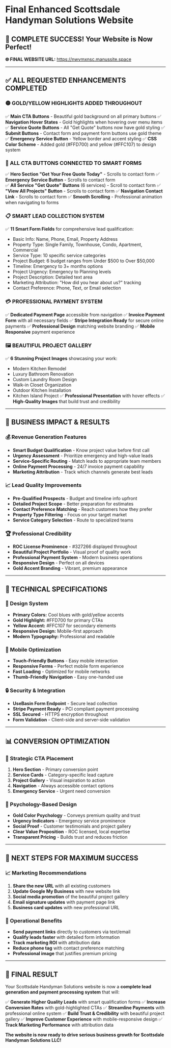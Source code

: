 # Final Enhanced Scottsdale Handyman Solutions Website

## 🌟 COMPLETE SUCCESS! Your Website is Now Perfect!

**🌐 FINAL WEBSITE URL:** https://nwvmxnsc.manussite.space

---

## ✅ ALL REQUESTED ENHANCEMENTS COMPLETED

### 🟡 GOLD/YELLOW HIGHLIGHTS ADDED THROUGHOUT
✅ **Main CTA Buttons** - Beautiful gold background on all primary buttons
✅ **Navigation Hover States** - Gold highlights when hovering over menu items
✅ **Service Quote Buttons** - All "Get Quote" buttons now have gold styling
✅ **Submit Buttons** - Contact form and payment form buttons use gold theme
✅ **Emergency Service Button** - Yellow border and accent styling
✅ **CSS Color Scheme** - Added gold (#FFD700) and yellow (#FFC107) to design system

### 🔗 ALL CTA BUTTONS CONNECTED TO SMART FORMS
✅ **Hero Section "Get Your Free Quote Today"** - Scrolls to contact form
✅ **Emergency Service Button** - Scrolls to contact form  
✅ **All Service "Get Quote" Buttons** (6 services) - Scroll to contact form
✅ **"View All Projects" Button** - Scrolls to contact form
✅ **Navigation Contact Link** - Scrolls to contact form
✅ **Smooth Scrolling** - Professional animation when navigating to forms

### 📋 SMART LEAD COLLECTION SYSTEM
✅ **11 Smart Form Fields** for comprehensive lead qualification:
- Basic Info: Name, Phone, Email, Property Address
- Property Type: Single Family, Townhouse, Condo, Apartment, Commercial
- Service Type: 10 specific service categories
- Project Budget: 6 budget ranges from Under $500 to Over $50,000
- Timeline: Emergency to 3+ months options
- Project Urgency: Emergency to Planning levels
- Project Description: Detailed text area
- Marketing Attribution: "How did you hear about us?" tracking
- Contact Preference: Phone, Text, or Email selection

### 💳 PROFESSIONAL PAYMENT SYSTEM
✅ **Dedicated Payment Page** accessible from navigation
✅ **Invoice Payment Form** with all necessary fields
✅ **Stripe Integration Ready** for secure online payments
✅ **Professional Design** matching website branding
✅ **Mobile Responsive** payment experience

### 🖼️ BEAUTIFUL PROJECT GALLERY
✅ **6 Stunning Project Images** showcasing your work:
- Modern Kitchen Remodel
- Luxury Bathroom Renovation
- Custom Laundry Room Design
- Walk-in Closet Organization
- Outdoor Kitchen Installation
- Kitchen Island Project
✅ **Professional Presentation** with hover effects
✅ **High-Quality Images** that build trust and credibility

---

## 🎯 BUSINESS IMPACT & RESULTS

### 💰 Revenue Generation Features
- **Smart Budget Qualification** - Know project value before first call
- **Urgency Assessment** - Prioritize emergency and high-value leads
- **Service-Specific Routing** - Match leads to appropriate team members
- **Online Payment Processing** - 24/7 invoice payment capability
- **Marketing Attribution** - Track which channels generate best leads

### 📈 Lead Quality Improvements
- **Pre-Qualified Prospects** - Budget and timeline info upfront
- **Detailed Project Scope** - Better preparation for estimates
- **Contact Preference Matching** - Reach customers how they prefer
- **Property Type Filtering** - Focus on your target market
- **Service Category Selection** - Route to specialized teams

### 🏆 Professional Credibility
- **ROC License Prominence** - #327266 displayed throughout
- **Beautiful Project Portfolio** - Visual proof of quality work
- **Professional Payment System** - Modern business operations
- **Responsive Design** - Perfect on all devices
- **Gold Accent Branding** - Vibrant, premium appearance

---

## 🔧 TECHNICAL SPECIFICATIONS

### 🎨 Design System
- **Primary Colors:** Cool blues with gold/yellow accents
- **Gold Highlight:** #FFD700 for primary CTAs
- **Yellow Accent:** #FFC107 for secondary elements
- **Responsive Design:** Mobile-first approach
- **Modern Typography:** Professional and readable

### 📱 Mobile Optimization
- **Touch-Friendly Buttons** - Easy mobile interaction
- **Responsive Forms** - Perfect mobile form experience
- **Fast Loading** - Optimized for mobile networks
- **Thumb-Friendly Navigation** - Easy one-handed use

### 🔒 Security & Integration
- **UseBasin Form Endpoint** - Secure lead collection
- **Stripe Payment Ready** - PCI compliant payment processing
- **SSL Secured** - HTTPS encryption throughout
- **Form Validation** - Client-side and server-side validation

---

## 📊 CONVERSION OPTIMIZATION

### 🎯 Strategic CTA Placement
1. **Hero Section** - Primary conversion point
2. **Service Cards** - Category-specific lead capture
3. **Project Gallery** - Visual inspiration to action
4. **Navigation** - Always accessible contact options
5. **Emergency Service** - Urgent need conversion

### 🧠 Psychology-Based Design
- **Gold Color Psychology** - Conveys premium quality and trust
- **Urgency Indicators** - Emergency service prominence
- **Social Proof** - Customer testimonials and project gallery
- **Clear Value Proposition** - ROC licensed, local expertise
- **Transparent Pricing** - Builds trust and reduces friction

---

## 🚀 NEXT STEPS FOR MAXIMUM SUCCESS

### 📈 Marketing Recommendations
1. **Share the new URL** with all existing customers
2. **Update Google My Business** with new website link
3. **Social media promotion** of the beautiful project gallery
4. **Email signature updates** with payment page link
5. **Business card updates** with new professional URL

### 💼 Operational Benefits
- **Send payment links** directly to customers via text/email
- **Qualify leads faster** with detailed form information
- **Track marketing ROI** with attribution data
- **Reduce phone tag** with contact preference matching
- **Professional image** that justifies premium pricing

---

## 🎉 FINAL RESULT

Your Scottsdale Handyman Solutions website is now a **complete lead generation and payment processing system** that will:

✅ **Generate Higher Quality Leads** with smart qualification forms
✅ **Increase Conversion Rates** with gold-highlighted CTAs
✅ **Streamline Payments** with professional online system
✅ **Build Trust & Credibility** with beautiful project gallery
✅ **Improve Customer Experience** with mobile-responsive design
✅ **Track Marketing Performance** with attribution data

**The website is now ready to drive serious business growth for Scottsdale Handyman Solutions LLC!**

